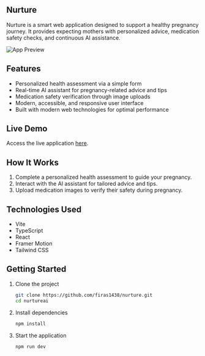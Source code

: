## Nurture
Nurture is a smart web application designed to support a healthy pregnancy journey. It provides expecting mothers with personalized advice, medication safety checks, and continuous AI assistance.

![App Preview](https://i.imgur.com/jsv5ByB.png)


## Features
- Personalized health assessment via a simple form
- Real-time AI assistant for pregnancy-related advice and tips
- Medication safety verification through image uploads
- Modern, accessible, and responsive user interface
- Built with modern web technologies for optimal performance

## Live Demo
Access the live application [here](https://nurtureai.vercel.app).

## How It Works
1. Complete a personalized health assessment to guide your pregnancy.
2. Interact with the AI assistant for tailored advice and tips.
3. Upload medication images to verify their safety during pregnancy.

## Technologies Used
- Vite
- TypeScript
- React
- Framer Motion
- Tailwind CSS

## Getting Started

1. Clone the project
   ```bash
   git clone https://github.com/firas1438/nurture.git
   cd nurtureai
   ```

2. Install dependencies
   ```bash
   npm install
   ```

3. Start the application
   ```bash
   npm run dev
   ```
